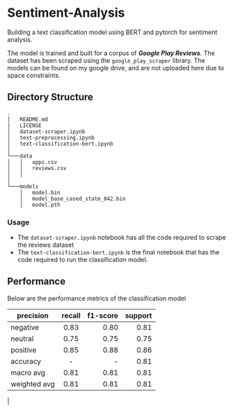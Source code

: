# Sentiment-Analysis

Building a text classification model using BERT and pytorch for sentiment analysis. 

The model is trained and built for a corpus of ***Google Play Reviews***. The dataset has been scraped using the ```google_play_scraper``` library. The models can be found on my google drive, and are not uploaded here due to space constraints.

## Directory Structure
```
.
│   README.md
|   LICENSE
│   dataset-scraper.ipynb
│   text-preprocessing.ipynb
│   text-classification-bert.ipynb
│
└───data
│   │   apps.csv
│   │   reviews.csv
│   │
│   
└───models
    │   model.bin
    │   model_base_cased_state_842.bin
    │   model.pth
```

### Usage

* The ```dataset-scraper.ipynb``` notebook has all the code required to scrape the reviews dataset
* The ```text-classification-bert.ipynb``` is the final notebook that has the code required to run the classification model.

## Performance 

Below are the performance metrics of the classification model

|precision  |  recall  |f1-score   |support|
|----------|:---------:|--------:|------:|
   | negative     |  0.83   |   0.80    |  0.81   |   257|
   |  neutral     |  0.75    |  0.75     | 0.75   |    253|
   | positive      | 0.85     | 0.88      |0.86       |308|
 |   accuracy       |     -      |    -     |0.81    |   818|
 |  macro avg      | 0.81    |  0.81 |     0.81    |   818|
 |weighted avg   |    0.81    |  0.81    |  0.81  |     818|
 |
